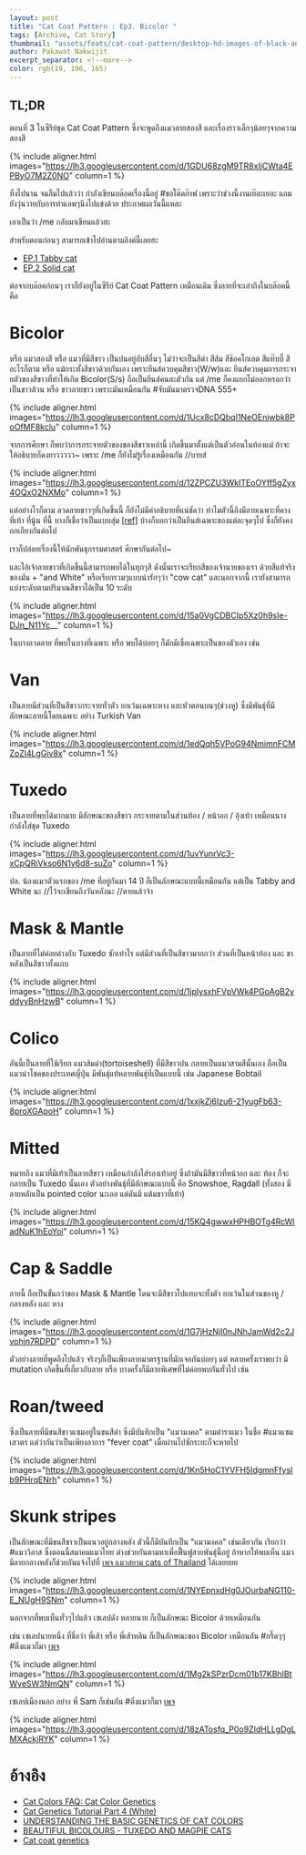 ```yaml
---
layout: post
title: "Cat Coat Pattern : Ep3. Bicolor "
tags: [Archive, Cat Story]
thumbnail: "assets/feats/cat-coat-pattern/desktop-hd-images-of-black-and-white-cat.jpg"
author: Pakawat Nakwijit
excerpt_separator: <!--more-->
color: rgb(19, 196, 165)
---
```


## TL;DR

ตอนที่ 3 ในซีรีย์ชุด Cat Coat Pattern ซึ่งจะพูดถึงแมวลายสองสี และเรื่องราวเล็กๆน้อยๆจากความสองสี

<!--more-->

{% include aligner.html images="https://lh3.googleusercontent.com/d/1GDU68zgM9TR8xIjCWta4EPByO7M2Z0NO" column=1 %}

ทิ้งไปนาน จนลืมไปแล้วว่า กำลังเขียนบล๊อคเรื่องนี้อยู่ <span class="tag-en">#ขอโต๊ดก๊าฟ</span> เพราะว่าช่วงนี้งานเย๊อะเยอะ แถมยังวุ่นวายกับการทำแอพๆนึงไปแข่งด้วย ประกาศผลวันนี้แหละ

เอาเป็นว่า /me กลับมาเขียนแล้วฮะ

สำหรับตอนก่อนๆ สามารถเข้าไปอ่านตามลิงค์นี้เลยฮะ

* [EP.1 Tabby cat](https://chameleontk.github.io/tabby)
* [EP.2 Solid cat](https://chameleontk.github.io/solid)

ต่อจากบล๊อคก่อนๆ เราก็ยังอยู่ในซีรีย์ Cat Coat Pattern เหมือนเดิม ซึ่งลายที่จะเล่าถึงในบล๊อคนี้ คือ

# Bicolor

หรือ แมวสองสี หรือ แมวที่มีสีขาว เป็นปนอยู่กับสีอื่นๆ ไม่ว่าจะเป็นสีดำ สีส้ม สีช๊อคโกเลต สีแท๊บบี้ สีอะไรก็ตาม หรือ แม้กระทั้งสีขาวด้วยกันเอง เพราะยีนส์ควบคุมสีขาว(W/w)และ ยีนส์ควบคุมการกระจายตัวของสีขาวที่ทำให้เกิด Bicolor(S/s) ถือเป็นยีนส์คนละตัวกัน แต่ /me ก็คงแยกไม่ออกหรอกว่าเป็นขาวล้วน หรือ ขาวลายขาว เพราะมันเหมือนกัน <span class="tag-en">#จับมันมาตรวจDNA</span> 555+

{% include aligner.html images="https://lh3.googleusercontent.com/d/1Ucx8cDQbqI1NeOEnjwbk8PoOfMF8kclu" column=1 %}

จากการศึกษา ก็พบว่าการกระจายตัวของของสีขาวเหล่านี้ เกิดขึ้นมาตั้งแต่เป็นตัวอ่อนในท้องแม่ ถ้าจะให้อธิบายก็คงยาววววว~ เพราะ /me ก็ยังไม่รู้เรื่องเหมือนกัน //บายส์

{% include aligner.html images="https://lh3.googleusercontent.com/d/12ZPCZU3WkITEoOYff5gZyx4OQxO2NXMo" column=1 %}

แต่อย่างไรก็ตาม ลวดลายขาวๆที่เกิดขึ้นนี้ ก็ยังไม่มีคำอธิบายที่แน่ชัดว่า ทำไมตัวนี้ถึงมีลายเฉพาะที่คาง ที่เท้า ที่นู้น ที่นี้ บางก็เชื่อว่าเป็นแบบสุ่ม [[ref]](http://gizmodo.com/weve-been-completely-wrong-about-how-cats-get-their-bla-1751328727) บ้างก็บอกว่าเป็นยีนส์เฉพาะของแต่ละจุดๆไป ซึ่งก็ยังคงถกเถียงกันต่อไป

เราก็ปล่อยเรื่องนี้ให้นักพันธุกรรมศาสตร์ ศึกษากันต่อไป~

และไอ้เจ้าลายขาวที่เกิดขึ้นนี้สามารถพบได้ในทุกๆสี ดังนั้นเราจะเรียกสีของเจ้านายของเรา ด้วยสีแท้จริงของมัน + "and White" หรือเรียกรวมๆแบบน่ารักๆว่า "cow cat" และนอกจากนี้ เรายังสามารถแบ่งระดับตามปริมาณสีขาวได้เป็น 10 ระดับ

{% include aligner.html images="https://lh3.googleusercontent.com/d/15a0VgCDBCIp5Xz0h9sIe-DJn_N11Yc__" column=1 %}

ในบางลวดลาย ที่พบในบางที่เฉพาะ หรือ พบได้บ่อยๆ ก็มักมีเชื่อเฉพาะเป็นของตัวเอง เช่น

# Van
เป็นลายมีส่วนที่เป็นสีขาวกระจายทั่วตัว ยกเว้นเฉพาะหาง และหัวตอนบนๆ(ช่วงหู) ซึ่งมีพันธุ์ที่มีลักษณะลายนี้โดยเฉพาะ อย่าง Turkish Van

{% include aligner.html images="https://lh3.googleusercontent.com/d/1edQqh5VPoG94NmimnFCMZoZl4LgGiv8x" column=1 %}

# Tuxedo
เป็นลายที่พบได้มากมาย มีลักษณะของสีขาว กระจายตามในส่วนท้อง / หน้าอก / อุ้งเท้า เหมือนนางกำลังใส่ชุด Tuxedo

{% include aligner.html images="https://lh3.googleusercontent.com/d/1uvYunrVc3-xCpQRiVkso6N1y6d8-suZo" column=1 %}

ปล. น้องแมวตัวแรกของ /me ที่อยู่กันมา 14 ปี ก็เป็นลักษณะแบบนี้เหมือนกัน แต่เป็น Tabby and White นะ //ไว้จะเขียนถึงวันหลังนะ //ตายแล้วจ้า

# Mask & Mantle
เป็นลายที่ไม่ค่อยต่างกับ Tuxedo ซักเท่าไร แต่มีส่วนที่เป็นสีขาวมากกว่า ส่วนที่เป็นหน้าท้อง และ ขาหลังเป็นสีขาวทั้งแถบ

{% include aligner.html images="https://lh3.googleusercontent.com/d/1jpIysxhFVpVWk4PGoAgB2yddyyBnHzwB" column=1 %}

# Colico
อันนี้เป็นลายที่ใช้เรียก แมวส้มดำ(tortoiseshell) ที่มีสีขาวปน กลายเป็นแมวสามสีนั้นเอง ถือเป็นแมวนำโชคของประเทศญี่ปุ่น มีพันธุ์แท้หลายพันธุ์ที่เป็นแบบนี้ เช่น Japanese Bobtail

{% include aligner.html images="https://lh3.googleusercontent.com/d/1xxjkZj6Izu6-21yugFb63-8proXGApoH" column=1 %}

# Mitted
หมายถึง แมวที่มีเท้าเป็นลายสีขาว เหมือนกำลังใส่รองเท้าอยู่ ซึ่งถ้ามันมีสีขาวที่หน้าอก และ ท้อง ก็จะกลายเป็น Tuxedo นั้นเอง ตัวอย่างพันธุ์ที่มีลักษณะแบบนี้ คือ Snowshoe, Ragdall (ทั้งสอง มีลายหลักเป็น pointed color นะเออ แต่ดันมี แต้มขาวที่เท้า)

{% include aligner.html images="https://lh3.googleusercontent.com/d/15KQ4gwwxHPHBOTg4RcWladNuK1hEoYoi" column=1 %}

# Cap & Saddle
ลายนี้ ถือเป็นขั้นกว่าของ Mask & Mantle โดนจะมีสีขาวไปแทบจะทั้งตัว ยกเว้นในส่วนของหู / กลางหลัง และ หาง

{% include aligner.html images="https://lh3.googleusercontent.com/d/1G7jHzNjI0nJNhJamWd2c2Jvohjn7RDPD" column=1 %}

ตัวอย่างลายที่พูดถึงไปแล้ว จริงๆก็เป็นเพียงลายมาตรฐานที่มักเจอกันบ่อยๆ แต่ หลายครั้งเราพบว่า มี mutation เกิดขึ้นที่เกี่ยวกับลาย หรือ บางครั้งก็มีลายพิเศษที่ไม่ค่อยพบกันทั่วไป เช่น

# Roan/tweed
ซึ่งเป็นลายที่มีขนสีขาวแซมอยู่ในขนสีดำ ซึ่งมีบันทึกเป็น "แมวมงคล" ตามตำราแมว ในชื่อ <span class="tag-en">#แมวแซมเสวตร</span> แต่ว่ากันว่าเป็นเพียงอาการ "fever coat" เมื่อผ่านไปซักระยะก็จะหายไป

{% include aligner.html images="https://lh3.googleusercontent.com/d/1Kn5HoC1YVFH5IdgmnFfysIb9PHrqENrh" column=1 %}

# Skunk stripes

เป็นลักษณะที่มีขนสีขาวเป็นแนวอยู่กลางหลัง ตัวนี้ก็มีบันทึกเป็น "แมวมงคล" เช่นเดียวกัน เรียกว่า <span class="tag-en">#แมววิลาส</span> ซึ่งตอนนี้สมาคมแมวไทย ต่างช่วยกันตามหาเพื่อฟื้นฟูสายพันธุ์นี้อยู่ ถ้าหากให้พบเห็น แมวมีลายกลางหลังก็ช่วยกันแจ้งไปที่ [เพจ แมวสยาม cats of Thailand](https://www.facebook.com/CatSiamCountry) ได้เลยยยย

{% include aligner.html images="https://lh3.googleusercontent.com/d/1NYEpnxdHg0JOurbaNG110-E_NUgH9SNm" column=1 %}

นอกจากที่พบเห็นทั่วๆไปแล้ว เซเลปดัง หลายนาย ก็เป็นลักษณะ Bicolor ด้วยเหมือนกัน

เช่น เซเลปนายหนึ่ง ที่ชื่อว่า พี่เส้า หรือ พี่เส้าหลิน ก็เป็นลักษณะของ Bicolor เหมือนกัน <span class="tag-en">#กรี๊ดๆๆ</span> <span class="tag-en">#ติ่งแมวก็มา</span> [เพจ](https://www.facebook.com/theycallmemeaow)

{% include aligner.html images="https://lh3.googleusercontent.com/d/1Mg2kSPzrDcm01b17KBhIBtWyeSW3NmQN" column=1 %}

เซเลปเมืองนอก อย่าง พี่ Sam ก็เช่นกัน <span class="tag-en">#ติ่งแมวก็มา</span> [เพจ](https://www.facebook.com/Samhaseyebrows)

{% include aligner.html images="https://lh3.googleusercontent.com/d/18zATosfq_P0o9ZIdHLLgDgLMXAckjRYK" column=1 %}


# อ้างอิง
* [Cat Colors FAQ: Cat Color Genetics](http://www.fanciers.com/other-faqs/color-genetics.html)
* [Cat Genetics Tutorial Part 4 (White)](http://spotted-tabby-cat.deviantart.com/art/Cat-Genetics-Tutorial-Part-4-White-501908188)
* [UNDERSTANDING THE BASIC GENETICS OF CAT COLORS](http://kids.cfa.org/understanding-cat-colors.pdf)
* [BEAUTIFUL BICOLOURS - TUXEDO AND MAGPIE CATS](http://messybeast.com/bicolours.htm)
* [Cat coat genetics](https://en.wikipedia.org/wiki/Cat_coat_genetics)